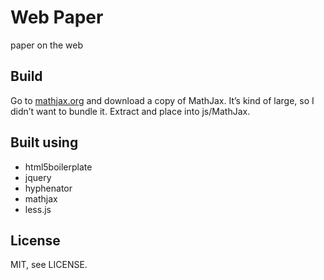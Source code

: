 # Web Paper

paper on the web

## Build

Go to [mathjax.org](http://mathjax.org) and download a copy of MathJax. It’s kind of large, so I didn’t want to bundle it. Extract and place into js/MathJax.

## Built using

* html5boilerplate
* jquery
* hyphenator
* mathjax
* less.js

## License

MIT, see LICENSE.
